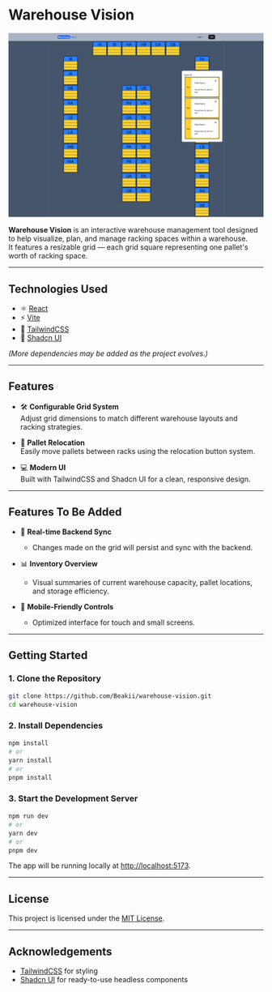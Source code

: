 # Warehouse Vision

![Warehouse Vision Screenshot](./public/preview.png)

**Warehouse Vision** is an interactive warehouse management tool designed to help visualize, plan, and manage racking spaces within a warehouse.  
It features a resizable grid — each grid square representing one pallet's worth of racking space.

---

## Technologies Used

-   ⚛️ [React](https://react.dev/)
-   ⚡ [Vite](https://vitejs.dev/)
-   🎨 [TailwindCSS](https://tailwindcss.com/)
-   🧩 [Shadcn UI](https://ui.shadcn.dev/)

_(More dependencies may be added as the project evolves.)_

---

## Features

-   🛠️ **Configurable Grid System**  
    Adjust grid dimensions to match different warehouse layouts and racking strategies.

-   🔁 **Pallet Relocation**  
    Easily move pallets between racks using the relocation button system.

-   💻 **Modern UI**  
    Built with TailwindCSS and Shadcn UI for a clean, responsive design.

---

## Features To Be Added

-   🔄 **Real-time Backend Sync**

    -   Changes made on the grid will persist and sync with the backend.

-   📊 **Inventory Overview**

    -   Visual summaries of current warehouse capacity, pallet locations, and storage efficiency.

-   📱 **Mobile-Friendly Controls**
    -   Optimized interface for touch and small screens.

---

## Getting Started

### 1. Clone the Repository

```bash
git clone https://github.com/Beakii/warehouse-vision.git
cd warehouse-vision
```

### 2. Install Dependencies

```bash
npm install
# or
yarn install
# or
pnpm install
```

### 3. Start the Development Server

```bash
npm run dev
# or
yarn dev
# or
pnpm dev
```

The app will be running locally at [http://localhost:5173](http://localhost:5173).

---

## License

This project is licensed under the [MIT License](LICENSE).

---

## Acknowledgements

-   [TailwindCSS](https://tailwindcss.com/) for styling
-   [Shadcn UI](https://ui.shadcn.dev/) for ready-to-use headless components

